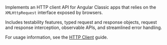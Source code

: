 Implements an HTTP client API for Angular Classic apps that relies on the `XMLHttpRequest` interface exposed by browsers. 

Includes testability features, typed request and response objects, request and response interception,
observable APIs, and streamlined error handling.

For usage information, see the [HTTP Client](guide/http) guide.